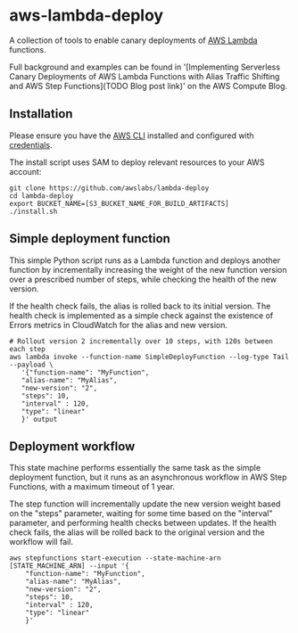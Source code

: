 # aws-lambda-deploy
A collection of tools to enable canary deployments of [AWS Lambda](https://aws.amazon.com/lambda) functions.

Full background and examples can be found in '[Implementing Serverless Canary Deployments of AWS Lambda Functions with Alias Traffic Shifting and AWS Step Functions](TODO Blog post link)' on the AWS Compute Blog.

## Installation
Please ensure you have the [AWS CLI](https://aws.amazon.com/cli) installed and configured with [credentials](http://docs.aws.amazon.com/cli/latest/userguide/cli-chap-getting-started.html).

The install script uses SAM to deploy relevant resources to your AWS account:
```
git clone https://github.com/awslabs/lambda-deploy
cd lambda-deploy
export BUCKET_NAME=[S3_BUCKET_NAME_FOR_BUILD_ARTIFACTS]
./install.sh
```

## Simple deployment function
This simple Python script runs as a Lambda function and deploys another function by incrementally increasing the weight of the new function version over a prescribed number of steps, while checking the health of the new version. 

If the health check fails, the alias is rolled back to its initial version. The health check is implemented as a simple check against the existence of Errors metrics in CloudWatch for the alias and new version.

```
# Rollout version 2 incrementally over 10 steps, with 120s between each step
aws lambda invoke --function-name SimpleDeployFunction --log-type Tail --payload \
   '{"function-name": "MyFunction",
   "alias-name": "MyAlias",
   "new-version": "2",
   "steps": 10,
   "interval" : 120,
   "type": "linear"
   }' output
```

## Deployment workflow
This state machine performs essentially the same task as the simple deployment function, but it runs as an asynchronous workflow in AWS Step Functions, with a maximum timeout of 1 year.

The step function will incrementally update the new version weight based on the "steps" parameter, waiting for some time based on the "interval" parameter, and performing health checks between updates. If the health check fails, the alias will be rolled back to the original version and the workflow will fail.

```
aws stepfunctions start-execution --state-machine-arn [STATE_MACHINE_ARN] --input '{
    "function-name": "MyFunction",
    "alias-name": "MyAlias",
    "new-version": "2",
    "steps": 10,
    "interval" : 120,
    "type": "linear"
    }'
```
